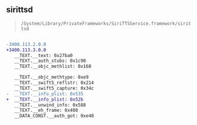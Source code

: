 ## sirittsd

> `/System/Library/PrivateFrameworks/SiriTTSService.framework/sirittsd`

```diff

-3400.113.2.0.0
+3400.113.3.0.0
   __TEXT.__text: 0x27ba0
   __TEXT.__auth_stubs: 0x1c90
   __TEXT.__objc_methlist: 0x160

   __TEXT.__objc_methtype: 0xe9
   __TEXT.__swift5_reflstr: 0x214
   __TEXT.__swift5_capture: 0x34c
-  __TEXT.__info_plist: 0x535
+  __TEXT.__info_plist: 0x52b
   __TEXT.__unwind_info: 0x588
   __TEXT.__eh_frame: 0x408
   __DATA_CONST.__auth_got: 0xe48

```
